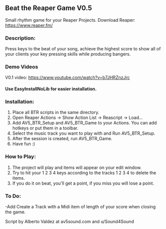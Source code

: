 ## Beat the Reaper Game V0.5

Small rhythm game for your Reaper Projects. Download Reaper: https://www.reaper.fm/

### Description: 
Press keys to the beat of your song, achieve the highest score to show 
all of your clients your key pressing skills while producing bangers.

### Demo Videos
V0.1 video: https://www.youtube.com/watch?v=b7JHRZnzJrc

#### Use EasyInstallNoLib for easier installation.

### Installation: 
1. Place all BTR scripts in the same directory.
2. Open Reaper Actions -> Show Action List -> Reascript -> Load...
3. Add AV5_BTR_Setup and AV5_BTR_Game to your Actions. You can add hotkeys or put them in a toolbar.
4. Select the music track you want to play with and Run AV5_BTR_Setup.
5. After the session is created, run AV5_BTR_Game.
6. Have fun :)

### How to Play:
1. The project will play and items will appear on your edit window.
2. Try to hit your 1 2 3 4 keys according to the tracks 1 2 3 4 to delete the items.
3. If you do it on beat, you'll get a point, if you miss you will lose a point.

### To Do:
-Add Create a Track with a Midi item of length of your score when closing the game.

Script by Alberto Valdez at av5sound.com and u/Sound4Sound
